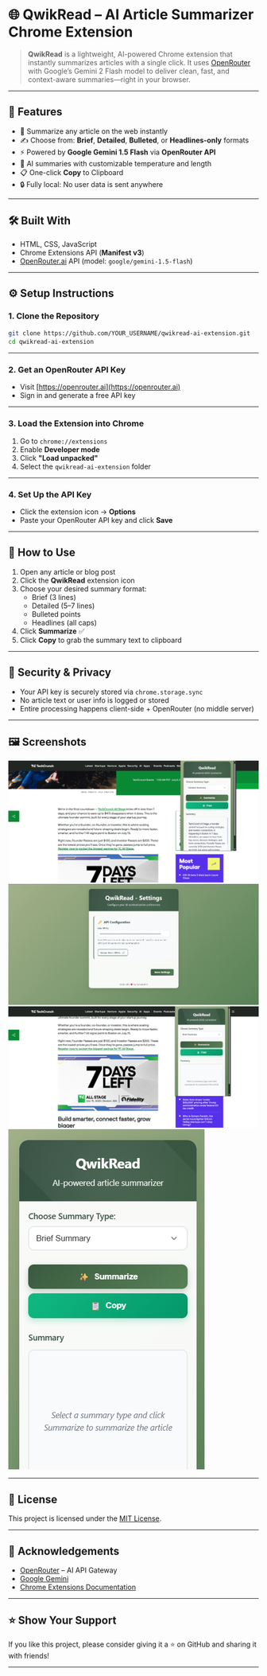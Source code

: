 # 🌐 QwikRead – AI Article Summarizer Chrome Extension

> **QwikRead** is a lightweight, AI-powered Chrome extension that instantly summarizes articles with a single click. It uses [OpenRouter](https://openrouter.ai) with Google’s Gemini 2 Flash model to deliver clean, fast, and context-aware summaries—right in your browser.

---

## 🚀 Features

- 📰 Summarize any article on the web instantly
- ✍️ Choose from: **Brief**, **Detailed**, **Bulleted**, or **Headlines-only** formats
- ⚡ Powered by **Google Gemini 1.5 Flash** via **OpenRouter API**
- 🧠 AI summaries with customizable temperature and length
- 📋 One-click **Copy** to Clipboard
- 🔒 Fully local: No user data is sent anywhere

---

## 🛠️ Built With

- HTML, CSS, JavaScript
- Chrome Extensions API (**Manifest v3**)
- [OpenRouter.ai](https://openrouter.ai) API (model: `google/gemini-1.5-flash`)

---

## ⚙️ Setup Instructions

### 1. Clone the Repository

```bash
git clone https://github.com/YOUR_USERNAME/qwikread-ai-extension.git
cd qwikread-ai-extension
```

---

### 2. Get an OpenRouter API Key

- Visit [https://openrouter.ai](https://openrouter.ai)
- Sign in and generate a free API key

---

### 3. Load the Extension into Chrome

1. Go to `chrome://extensions`
2. Enable **Developer mode**
3. Click **"Load unpacked"**
4. Select the `qwikread-ai-extension` folder

---

### 4. Set Up the API Key

- Click the extension icon → **Options**
- Paste your OpenRouter API key and click **Save**

---

## 🧪 How to Use

1. Open any article or blog post
2. Click the **QwikRead** extension icon
3. Choose your desired summary format:
   - Brief (3 lines)
   - Detailed (5–7 lines)
   - Bulleted points
   - Headlines (all caps)
4. Click **Summarize** ✅
5. Click **Copy** to grab the summary text to clipboard

---

## 🔐 Security & Privacy

- Your API key is securely stored via `chrome.storage.sync`
- No article text or user info is logged or stored
- Entire processing happens client-side + OpenRouter (no middle server)

---

## 🖼 Screenshots

![summary](screenshots/summary_generated.png)
![options](screenshots/options_page.png)
![popup_in_browser](screenshots/sample_popup.png)
![popup](screenshots/full_popup_screen.png)

---

## 📄 License

This project is licensed under the [MIT License](./LICENSE).

---

## 🙌 Acknowledgements

- [OpenRouter](https://openrouter.ai) – AI API Gateway
- [Google Gemini](https://deepmind.google/technologies/gemini/)
- [Chrome Extensions Documentation](https://developer.chrome.com/docs/extensions/)

---

## ⭐ Show Your Support

If you like this project, please consider giving it a ⭐ on GitHub and sharing it with friends!

---
